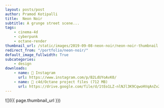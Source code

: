 ```yaml
---
layout: posts/post
author: Pramod Kotipalli
title:  Neon Noir
subtitle: A grunge street scene...
tags:
    - cinema-4d
    - cyberpunk
    - octane-render
thumbnail_url: /static/images/2019-09-08-neon-noir/neon-noir-thumbnail.png
redirect_from: "/portfolio/neon-noir/"
default_image_fullwidth: True
subcategories:
    - design
downloads:
    - name: 📸 Instagram
      url: https://www.instagram.com/p/B2LdUYoAvK0/
    - name: 🎥 c4d/Octane project files (712 MB)
      url: https://drive.google.com/file/d/1tEo1LZ-nlNJl3K9CqwoHVqAnZvZkpnyl/view?usp=sharing
---
```


![]({{ page.thumbnail_url }})
